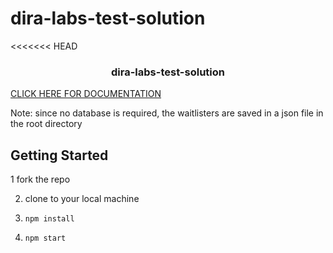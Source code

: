 # dira-labs-test-solution
<<<<<<< HEAD


<p align="center">
  <h3 align="center">dira-labs-test-solution</h3>


[CLICK HERE FOR DOCUMENTATION](https://documenter.getpostman.com/view/11784799/UVeAw9Br)

Note: since no database is required, the waitlisters are saved in a json file in the root directory

<!-- GETTING STARTED -->
## Getting Started

1 fork the repo

2. clone to your local machine

3. ```npm install```

4. ```npm start```





